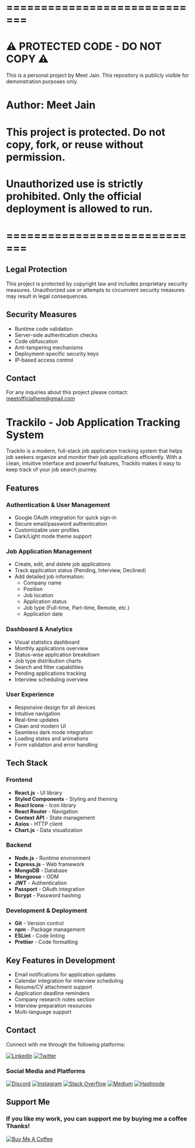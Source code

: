 # =============================
# ⚠️ PROTECTED CODE - DO NOT COPY ⚠️

This is a personal project by Meet Jain. This repository is publicly visible for demonstration purposes only.

# Author: Meet Jain
# This project is protected. Do not copy, fork, or reuse without permission.
# Unauthorized use is strictly prohibited. Only the official deployment is allowed to run.
# =============================

## Legal Protection
This project is protected by copyright law and includes proprietary security measures. Unauthorized use or attempts to circumvent security measures may result in legal consequences.

## Security Measures
- Runtime code validation
- Server-side authentication checks
- Code obfuscation
- Anti-tampering mechanisms
- Deployment-specific security keys
- IP-based access control

## Contact
For any inquiries about this project please contact: meetofficialhere@gmail.com

# Trackilo - Job Application Tracking System

Trackilo is a modern, full-stack job application tracking system that helps job seekers organize and monitor their job applications efficiently. With a clean, intuitive interface and powerful features, Trackilo makes it easy to keep track of your job search journey.

## Features

### Authentication & User Management
- Google OAuth integration for quick sign-in
- Secure email/password authentication
- Customizable user profiles
- Dark/Light mode theme support

### Job Application Management
- Create, edit, and delete job applications
- Track application status (Pending, Interview, Declined)
- Add detailed job information:
  - Company name
  - Position
  - Job location
  - Application status
  - Job type (Full-time, Part-time, Remote, etc.)
  - Application date

### Dashboard & Analytics
- Visual statistics dashboard
- Monthly applications overview
- Status-wise application breakdown
- Job type distribution charts
- Search and filter capabilities
- Pending applications tracking
- Interview scheduling overview

### User Experience
- Responsive design for all devices
- Intuitive navigation
- Real-time updates
- Clean and modern UI
- Seamless dark mode integration
- Loading states and animations
- Form validation and error handling

## Tech Stack

### Frontend
- **React.js** - UI library
- **Styled Components** - Styling and theming
- **React Icons** - Icon library
- **React Router** - Navigation
- **Context API** - State management
- **Axios** - HTTP client
- **Chart.js** - Data visualization

### Backend
- **Node.js** - Runtime environment
- **Express.js** - Web framework
- **MongoDB** - Database
- **Mongoose** - ODM
- **JWT** - Authentication
- **Passport** - OAuth integration
- **Bcrypt** - Password hashing

### Development & Deployment
- **Git** - Version control
- **npm** - Package management
- **ESLint** - Code linting
- **Prettier** - Code formatting

## Key Features in Development

- Email notifications for application updates
- Calendar integration for interview scheduling
- Resume/CV attachment support
- Application deadline reminders
- Company research notes section
- Interview preparation resources
- Multi-language support

## Contact

Connect with me through the following platforms:

<!-- <p align="left">
<a href="https://www.linkedin.com/in/meet-jain-413015265/" target="blank"><img align="center" src="https://raw.githubusercontent.com/rahuldkjain/github-profile-readme-generator/master/src/images/icons/Social/linked-in-alt.svg" alt="https://www.linkedin.com/in/meet-jain-413015265/" height="35" width="45" /></a>
<a href="https://discordapp.com/users/meetofficial" target="blank"><img align="center" src="https://github.com/Meetjain1/Meetjain1/assets/133582566/098a209a-a1d2-4350-9331-8f90203cc34d" alt="https://discordapp.com/users/meetofficial" height="45" width="45" /></a>
<hr> -->
[![LinkedIn](https://img.shields.io/badge/LinkedIn-0077B5?style=flat&logo=linkedin&logoColor=white)](https://www.linkedin.com/in/meet-jain-413015265/)
[![Twitter](https://img.shields.io/badge/Twitter-1DA1F2?style=flat&logo=twitter&logoColor=white)](https://twitter.com/Meetjain_100)

### Social Media and Platforms
[![Discord](https://img.shields.io/badge/Discord-7289DA?style=flat&logo=discord&logoColor=white)](https://discordapp.com/users/meetofficial)
[![Instagram](https://img.shields.io/badge/Instagram-E4405F?style=flat&logo=instagram&logoColor=white)](https://www.instagram.com/m.jain_17/)
[![Stack Overflow](https://img.shields.io/badge/Stack%20Overflow-FE7A16?style=flat&logo=stackoverflow&logoColor=white)](https://stackoverflow.com/users/21919635/meet-jain)
[![Medium](https://img.shields.io/badge/Medium-12100E?style=flat&logo=medium&logoColor=white)](https://medium.com/@meetofficialhere)
[![Hashnode](https://img.shields.io/badge/Hashnode-2962FF?style=flat&logo=hashnode&logoColor=white)](https://hashnode.com/@meetofficial)


## Support Me

<h3>If you like my work, you can support me by buying me a coffee Thanks! </h3>

[![Buy Me A Coffee](https://img.shields.io/badge/-Buy%20Me%20A%20Coffee-orange?style=flat-square&logo=buymeacoffee)](https://buymeacoffee.com/meetjain)
